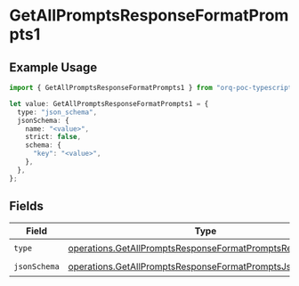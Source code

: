 # GetAllPromptsResponseFormatPrompts1

## Example Usage

```typescript
import { GetAllPromptsResponseFormatPrompts1 } from "orq-poc-typescript-multi-env-version/models/operations";

let value: GetAllPromptsResponseFormatPrompts1 = {
  type: "json_schema",
  jsonSchema: {
    name: "<value>",
    strict: false,
    schema: {
      "key": "<value>",
    },
  },
};
```

## Fields

| Field                                                                                                                                  | Type                                                                                                                                   | Required                                                                                                                               | Description                                                                                                                            |
| -------------------------------------------------------------------------------------------------------------------------------------- | -------------------------------------------------------------------------------------------------------------------------------------- | -------------------------------------------------------------------------------------------------------------------------------------- | -------------------------------------------------------------------------------------------------------------------------------------- |
| `type`                                                                                                                                 | [operations.GetAllPromptsResponseFormatPromptsResponseType](../../models/operations/getallpromptsresponseformatpromptsresponsetype.md) | :heavy_check_mark:                                                                                                                     | N/A                                                                                                                                    |
| `jsonSchema`                                                                                                                           | [operations.GetAllPromptsResponseFormatPromptsJsonSchema](../../models/operations/getallpromptsresponseformatpromptsjsonschema.md)     | :heavy_check_mark:                                                                                                                     | N/A                                                                                                                                    |